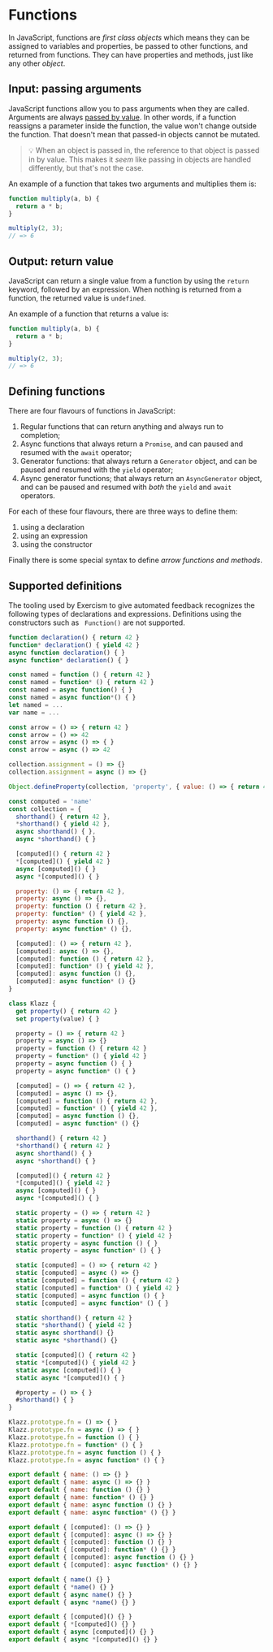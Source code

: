 # Functions

In JavaScript, functions are _first class objects_ which means they can be assigned to variables and properties, be passed to other functions, and returned from functions. They can have properties and methods, just like any other _object_.

## Input: passing arguments

JavaScript functions allow you to pass arguments when they are called. Arguments are always [passed by value](https://dev.to/xpbytes/javascript-ruby-and-c-are-not-call-by-reference-23f7). In other words, if a function reassigns a parameter inside the function, the value won't change outside the function. That doesn't mean that passed-in objects cannot be mutated.

> 💡 When an object is passed in, the reference to that object is passed in by value. This makes it _seem_ like passing in objects are handled differently, but that's not the case.

An example of a function that takes two arguments and multiplies them is:

```javascript
function multiply(a, b) {
  return a * b;
}

multiply(2, 3);
// => 6
```

## Output: return value

JavaScript can return a single value from a function by using the `return` keyword, followed by an expression. When nothing is returned from a function, the returned value is `undefined`.

An example of a function that returns a value is:

```javascript
function multiply(a, b) {
  return a * b;
}

multiply(2, 3);
// => 6
```

## Defining functions

There are four flavours of functions in JavaScript:

1. Regular functions that can return anything and always run to completion;
2. Async functions that always return a `Promise`, and can paused and resumed with the `await` operator;
3. Generator functions: that always return a `Generator` object, and can be paused and resumed with the `yield` operator;
4. Async generator functions; that always return an `AsyncGenerator` object, and can be paused and resumed with _both_ the `yield` and `await` operators.

For each of these four flavours, there are three ways to define them:

1. using a declaration
2. using an expression
3. using the constructor

Finally there is some special syntax to define _arrow functions and methods_.

## Supported definitions

The tooling used by Exercism to give automated feedback recognizes the following types of declarations and expressions. Definitions using the constructors such as ` Function()` are not supported.

```javascript
function declaration() { return 42 }
function* declaration() { yield 42 }
async function declaration() { }
async function* declaration() { }

const named = function () { return 42 }
const named = function* () { return 42 }
const named = async function() { }
const named = async function*() { }
let named = ...
var name = ...

const arrow = () => { return 42 }
const arrow = () => 42
const arrow = async () => { }
const arrow = async () => 42

collection.assignment = () => {}
collection.assignment = async () => {}

Object.defineProperty(collection, 'property', { value: () => { return 42 } })

const computed = 'name'
const collection = {
  shorthand() { return 42 },
  *shorthand() { yield 42 },
  async shorthand() { },
  async *shorthand() { }

  [computed]() { return 42 }
  *[computed]() { yield 42 }
  async [computed]() { }
  async *[computed]() { }

  property: () => { return 42 },
  property: async () => {},
  property: function () { return 42 },
  property: function* () { yield 42 },
  property: async function () {},
  property: async function* () {},

  [computed]: () => { return 42 },
  [computed]: async () => {},
  [computed]: function () { return 42 },
  [computed]: function* () { yield 42 },
  [computed]: async function () {},
  [computed]: async function* () {}
}

class Klazz {
  get property() { return 42 }
  set property(value) { }

  property = () => { return 42 }
  property = async () => {}
  property = function () { return 42 }
  property = function* () { yield 42 }
  property = async function () { }
  property = async function* () { }

  [computed] = () => { return 42 },
  [computed] = async () => {},
  [computed] = function () { return 42 },
  [computed] = function* () { yield 42 },
  [computed] = async function () {},
  [computed] = async function* () {}

  shorthand() { return 42 }
  *shorthand() { return 42 }
  async shorthand() { }
  async *shorthand() { }

  [computed]() { return 42 }
  *[computed]() { yield 42 }
  async [computed]() { }
  async *[computed]() { }

  static property = () => { return 42 }
  static property = async () => {}
  static property = function () { return 42 }
  static property = function* () { yield 42 }
  static property = async function () { }
  static property = async function* () { }

  static [computed] = () => { return 42 }
  static [computed] = async () => {}
  static [computed] = function () { return 42 }
  static [computed] = function* () { yield 42 }
  static [computed] = async function () { }
  static [computed] = async function* () { }

  static shorthand() { return 42 }
  static *shorthand() { yield 42 }
  static async shorthand() {}
  static async *shorthand() {}

  static [computed]() { return 42 }
  static *[computed]() { yield 42 }
  static async [computed]() { }
  static async *[computed]() { }

  #property = () => { }
  #shorthand() { }
}

Klazz.prototype.fn = () => { }
Klazz.prototype.fn = async () => { }
Klazz.prototype.fn = function () { }
Klazz.prototype.fn = function* () { }
Klazz.prototype.fn = async function () { }
Klazz.prototype.fn = async function* () { }

export default { name: () => {} }
export default { name: async () => {} }
export default { name: function () {} }
export default { name: function* () {} }
export default { name: async function () {} }
export default { name: async function* () {} }

export default { [computed]: () => {} }
export default { [computed]: async () => {} }
export default { [computed]: function () {} }
export default { [computed]: function* () {} }
export default { [computed]: async function () {} }
export default { [computed]: async function* () {} }

export default { name() {} }
export default { *name() {} }
export default { async name() {} }
export default { async *name() {} }

export default { [computed]() {} }
export default { *[computed]() {} }
export default { async [computed]() {} }
export default { async *[computed]() {} }
```
